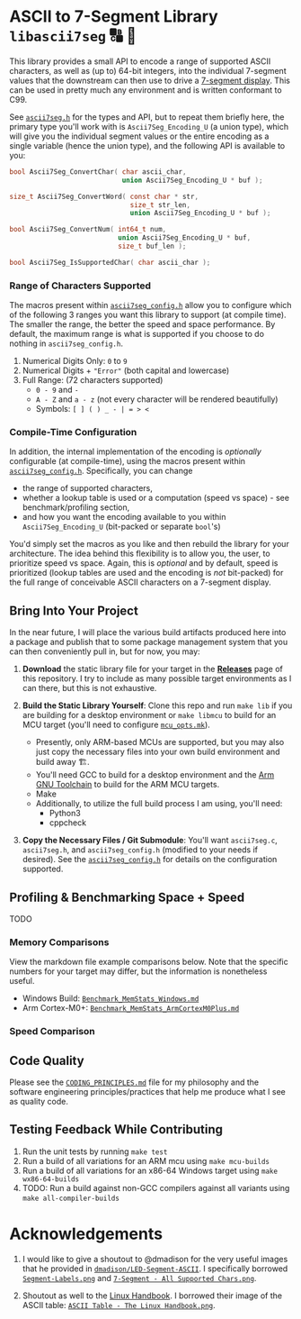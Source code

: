 # ASCII to 7-Segment Library `libascii7seg` :capital_abcd: :1234:
This library provides a small API to encode a range of supported ASCII characters, as well as (up to) 64-bit integers, into the individual 7-segment values that the downstream can then use to drive a [7-segment display](https://en.wikipedia.org/wiki/Seven-segment_display). This can be used in pretty much any environment and is written conformant to C99.  

See [`ascii7seg.h`](./inc/ascii7seg.h) for the types and API, but to repeat them briefly here, the primary type you'll work with is `Ascii7Seg_Encoding_U` (a union type), which will give you the individual segment values or the entire encoding as a single variable (hence the union type), and the following API is available to you:   

```c
bool Ascii7Seg_ConvertChar( char ascii_char,
                            union Ascii7Seg_Encoding_U * buf );

size_t Ascii7Seg_ConvertWord( const char * str,
                              size_t str_len,
                              union Ascii7Seg_Encoding_U * buf );

bool Ascii7Seg_ConvertNum( int64_t num,
                           union Ascii7Seg_Encoding_U * buf,
                           size_t buf_len );

bool Ascii7Seg_IsSupportedChar( char ascii_char );
```

### Range of Characters Supported
The macros present within [`ascii7seg_config.h`](./ascii7seg_config.h) allow you to configure which of the following 3 ranges you want this library to support (at compile time). The smaller the range, the better the speed and space performance. By default, the maximum range is what is supported if you choose to do nothing in `ascii7seg_config.h`.   

1. Numerical Digits Only: `0` to `9`
2. Numerical Digits + `"Error"` (both capital and lowercase)
3. Full Range: (72 characters supported)
   - `0 - 9` and `-`
   - `A - Z` and `a - z` (not every character will be rendered beautifully)
   - Symbols: `[ ] ( ) _ - | = > <`

### Compile-Time Configuration
In addition, the internal implementation of the encoding is _optionally_ configurable (at compile-time), using the macros present within [`ascii7seg_config.h`](./ascii7seg_config.h). Specifically, you can change
- the range of supported characters,
- whether a lookup table is used or a computation (speed vs space) - see benchmark/profiling section,
- and how you want the encoding available to you within `Ascii7Seg_Encoding_U` (bit-packed or separate `bool`'s)

You'd simply set the macros as you like and then rebuild the library for your architecture. The idea behind this flexibility is to allow you, the user, to prioritize speed vs space. Again, this is _optional_ and by default, speed is prioritized (lookup tables are used and the encoding is _not_ bit-packed) for the full range of conceivable ASCII characters on a 7-segment display.

## Bring Into Your Project
In the near future, I will place the various build artifacts produced here into a package and publish that to some package management system that you can then conveniently pull in, but for now, you may:
1. **Download** the static library file for your target in the [**Releases**](https://github.com/memphis242/ascii7seg/releases) page of this repository. I try to include as many possible target environments as I can there, but this is not exhaustive.

2. **Build the Static Library Yourself**: Clone this repo and run `make lib` if you are building for a desktop environment or `make libmcu` to build for an MCU target (you'll need to configure [`mcu_opts.mk`](./mcu_opts.mk)).
   - Presently, only ARM-based MCUs are supported, but you may also just copy the necessary files into your own build environment and build away :building_construction:.
   - You'll need GCC to build for a desktop environment and the [Arm GNU Toolchain](https://developer.arm.com/Tools%20and%20Software/GNU%20Toolchain) to build for the ARM MCU targets.
   - Make
   - Additionally, to utilize the full build process I am using, you'll need:
      - Python3
      - cppcheck

3. **Copy the Necessary Files / Git Submodule**: You'll want `ascii7seg.c`, `ascii7seg.h`, and `ascii7seg_config.h` (modified to your needs if desired). See the [`ascii7seg_config.h`](./ascii7seg_config.h) for details on the configuration supported.

## Profiling & Benchmarking Space + Speed
TODO
### Memory Comparisons
View the markdown file example comparisons below. Note that the specific numbers for your target may differ, but the information is nonetheless useful.
- Windows Build: [`Benchmark_MemStats_Windows.md`](./Benchmark_MemStats_Windows.md)
- Arm Cortex-M0+: [`Benchmark_MemStats_ArmCortexM0Plus.md`](./Benchmark_MemStats_ArmCortexM0Plus.md)

### Speed Comparison


## Code Quality
Please see the [`CODING_PRINCIPLES.md`](./CODING_PRINCIPLES.md) file for my philosophy and the software engineering principles/practices that help me produce what I see as quality code.

## Testing Feedback While Contributing
1. Run the unit tests by running `make test`
2. Run a build of all variations for an ARM mcu using `make mcu-builds`
3. Run a build of all variations for an x86-64 Windows target using `make wx86-64-builds`
4. TODO: Run a build against non-GCC compilers against all variants using `make all-compiler-builds`

# Acknowledgements
1. I would like to give a shoutout to @dmadison for the very useful images that he provided in [`dmadison/LED-Segment-ASCII`](https://github.com/dmadison/LED-Segment-ASCII/tree/master). I specifically borrowed [`Segment-Labels.png`](https://github.com/dmadison/LED-Segment-ASCII/blob/497bffc094c866caa2cb729c33de9450d517ba22/Images/Segment-Labels.png) and [`7-Segment - All Supported Chars.png`](https://github.com/dmadison/LED-Segment-ASCII/blob/497bffc094c866caa2cb729c33de9450d517ba22/Images/All%20Characters/7-Segment-ASCII-All.png).

2. Shoutout as well to the [Linux Handbook](https://linuxhandbook.com/ascii-table). I borrowed their image of the ASCII table: [`ASCII Table - The Linux Handbook.png`](./ASCII%20Table%20-%20The%20Linux%20Handbook.png).

